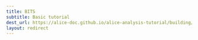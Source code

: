 ```yaml
---
title: BITS
subtitle: Basic tutorial
dest_url: https://alice-doc.github.io/alice-analysis-tutorial/building/
layout: redirect
---
```

